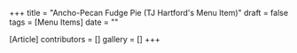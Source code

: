 +++
title = "Ancho-Pecan Fudge Pie (TJ Hartford's Menu Item)"
draft = false
tags = [Menu Items]
date = ""

[Article]
contributors = []
gallery = []
+++
